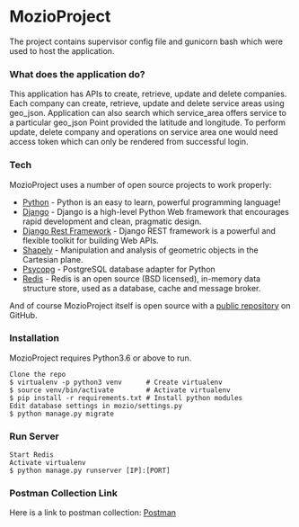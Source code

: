 # MozioProject

The project contains supervisor config file and gunicorn bash which were used to host the application.

### What does the application do?
This application has APIs to create, retrieve, update and delete companies. Each company can create, retrieve, update and delete service areas using geo_json. Application can also search which service_area offers service to a particular geo_json Point provided the latitude and longitude.
To perform update, delete company and operations on service area one would need access token which can only be rendered from successful login.

### Tech

MozioProject uses a number of open source projects to work properly:

* [Python] - Python is an easy to learn, powerful programming language!
* [Django] - Django is a high-level Python Web framework that encourages rapid development and clean, pragmatic design.
* [Django Rest Framework] - Django REST framework is a powerful and flexible toolkit for building Web APIs.
* [Shapely] - Manipulation and analysis of geometric objects in the Cartesian plane.
* [Psycopg] - PostgreSQL database adapter for Python
* [Redis] - Redis is an open source (BSD licensed), in-memory data structure store, used as a database, cache and message broker.

And of course MozioProject itself is open source with a [public repository][dill]
 on GitHub.

### Installation

MozioProject requires Python3.6 or above to run.
```
Clone the repo
$ virtualenv -p python3 venv      # Create virtualenv
$ source venv/bin/activate        # Activate virtualenv
$ pip install -r requirements.txt # Install python modules
Edit database settings in mozio/settings.py
$ python manage.py migrate
```

### Run Server
```
Start Redis
Activate virtualenv
$ python manage.py runserver [IP]:[PORT]
```
### Postman Collection Link

Here is a link to postman collection: [Postman]


[//]: # 
   [dill]: <https://github.com/jinayshah86/mozio>
   [git-repo-url]: <https://github.com/joemccann/dillinger.git>
   [Python]: <https://docs.python.org/3/>
   [Django]: <https://www.djangoproject.com/>
   [Django Rest Framework]: <http://www.django-rest-framework.org/>
   [Django Rest Swagger]: <https://django-rest-swagger.readthedocs.io/en/latest/>
   [Psycopg]: <http://initd.org/psycopg/docs/>
   [Redis]: <https://redis.io/>
   [postman]: <https://www.getpostman.com/collections/ebd614c51834ac2a9037>
   [Shapely]: <https://github.com/Toblerity/Shapely>

